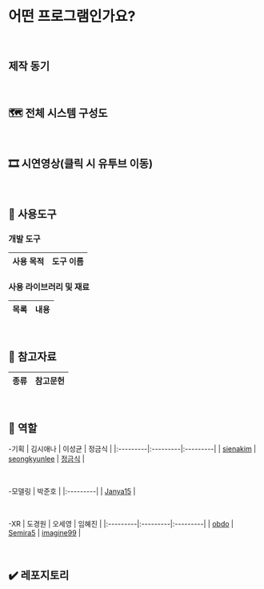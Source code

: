 # 어떤 프로그램인가요?


<br>

## 제작 동기


<br>

## 🗺️ 전체 시스템 구성도


<br>

## 🎞️ 시연영상(클릭 시 유투브 이동)

<br>

## 🔧 사용도구
### 개발 도구
| 사용 목적 | 도구 이름 |
|:---------|:---------|


### 사용 라이브러리 및 재료
| 목록 | 내용 |
|:---------|:---------|

<br>

## 📜 참고자료
| 종류 | 참고문헌 |
|:---------|:---------|

<br>

## 💪 역할
-기획
| 김시애나 | 이성균 | 정금식 | 
|:---------|:---------|:---------|
| [sienakim](https://github.com/sienakim) | [seongkyunlee](https://github.com/seongkyunlee) | [정금식](https://github.com/GEUMSIK2) |

<br>

-모델링
| 박준호 |
|:---------|
| [Janya15](https://github.com/Janya15) |

<br>

-XR
| 도경원 | 오세영 | 임혜진 | 
|:---------|:---------|:---------|
| [obdo](https://github.com/fortress43-dev) | [Semira5](https://github.com/Semira5) | [imagine99](https://github.com/imagine99) |

<br>

## ✔️ 레포지토리
